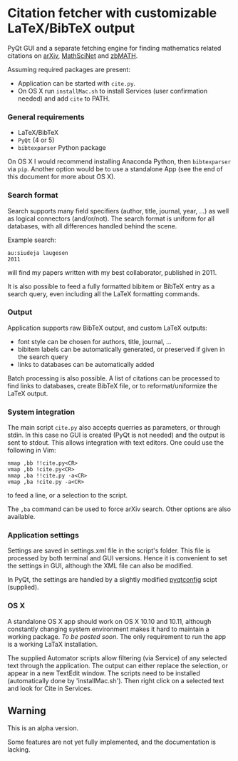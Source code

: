 # Citation fetcher with customizable LaTeX/BibTeX output

PyQt GUI and a separate fetching engine for finding mathematics related citations on 
[arXiv](http://front.math.ucdavis.edu), [MathSciNet](http://www.ams.org/mathscinet/) and [zbMATH](https://zbmath.org).

Assuming required packages are present:
* Application can be started with `cite.py`.
* On OS X run `installMac.sh` to install Services (user confirmation needed) and add `cite` to PATH.

### General requirements
* LaTeX/BibTeX
* `PyQt` (4 or 5)
* `bibtexparser` Python package

On OS X I would recommend installing Anaconda Python, then `bibtexparser` via `pip`. Another option would be to use a standalone App (see the end of this document for more about OS X).

### Search format
Search supports many field specifiers (author, title, journal, year, ...) as well as logical connectors (and/or/not). The search format is uniform for all databases, with all differences handled behind the scene.

Example search:
```
au:siudeja laugesen
2011
```
will find my papers written with my best collaborator, published in 2011.

It is also possible to feed a fully formatted bibitem or BibTeX entry as a search query, even including all the LaTeX formatting commands.

### Output
Application supports raw BibTeX output, and custom LaTeX outputs: 
* font style can be chosen for authors, title, journal, ...
* bibitem labels can be automatically generated, or preserved if given in the search query
* links to databases can be automatically added

Batch processing is also possible. A list of citations can be processed to find links to databases, create BibTeX file, or to reformat/uniformize the LaTeX output.

### System integration
The main script `cite.py` also accepts querries as parameters, or through stdin. In this case no GUI is created (PyQt is not needed) and the output is sent to stdout. This allows integration with text editors. One could use the following in Vim:
```
nmap ,bb !!cite.py<CR>
vmap ,bb !cite.py<CR>
nmap ,ba !!cite.py -a<CR>
vmap ,ba !cite.py -a<CR>
```
to feed a line, or a selection to the script.

The `,ba` command can be used to force arXiv search. Other options are also available.

### Application settings 
Settings are saved in settings.xml file in the script's folder. This file is processed by both terminal and GUI versions. Hence it is convenient to set the settings in GUI, although the XML file can also be modified.

In PyQt, the settings are handled by a slightly modified [pyqtconfig](https://github.com/mfitzp/pyqtconfig) scipt (supplied).

### OS X
A standalone OS X app should work on OS X 10.10 and 10.11, although constantly changing system environment makes it hard to maintain a working package. *To be posted soon.* The only requirement to run the app is a working LaTaX installation.

The supplied Automator scripts allow filtering (via Service) of any selected text through the application.
The output can either replace the selection, or appear in a new TextEdit window. The scripts need to be installed (automatically done by 'installMac.sh'). Then right click on a selected text and look for Cite in Services.

## Warning
This is an alpha version.

Some features are not yet fully implemented, and the documentation is lacking.
